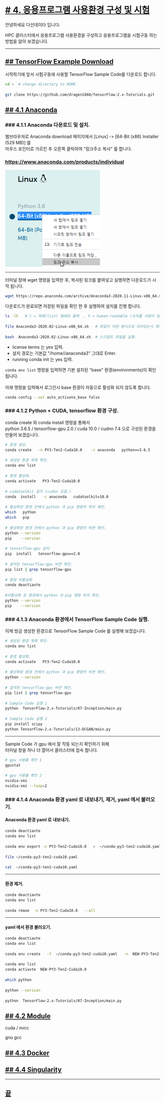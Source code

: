 [userguide]: https://github.com/dasandata/Open_HPC/tree/master/Document/User%20Guide#-%EB%AA%A9%EC%B0%A8
[ohpc]: http://openhpc.community/
[slurm]: https://slurm.schedmd.com/
[4]: https://github.com/dasandata/Open_HPC/tree/master/Document/User%20Guide/4_app_env

# [# 4.   응용프로그램 사용환경 구성 및 시험][userguide]

안녕하세요 다산데이타 입니다.

HPC 클러스터에서 응용프로그램 사용환경을 구성하고
응용프로그램을 시험구동 하는 방법을 알아 보겠습니다.

***
## [## TensorFlow Example Download][4]

시작하기에 앞서 시험구동에 사용할 TensorFlow Sample Code를 다운로드 합니다.

```bash
cd ~  # change directory to HOME.

git clone https://github.com/dragen1860/TensorFlow-2.x-Tutorials.git

```

## [## 4.1  Anaconda][4]

### ### 4.1.1 Anaconda 다운로드 및 설치.

웹브라우져로 Anaconda download 페이지에서 [Linux] -> [64-Bit (x86) Installer (529 MB)] 를   
마우스 포인터로 가르킨 후 오른쪽 클릭하여 "링크주소 복사" 를 합니다.  

### https://www.anaconda.com/products/individual

<img src="https://github.com/dasandata/Open_HPC/blob/master/Document/User%20Guide/images/anaconda_copy_download_link.png">

***

터미널 창에 wget 명령을 입력한 후, 복사된 링크를 붙여넣고 실행하면 다운로드가 시작 됩니다.

```bash
wget https://repo.anaconda.com/archive/Anaconda3-2020.11-Linux-x86_64.sh
```

다운로드가 완료되면 저장된 파일을 확인 한 후 실행하여 설치를 진행 합니다.

```bash
ls -lh   # l = 목록(list) 형태로 출력  , h = human-readable (숫자를 사람이 읽기 쉬운 단위로 표시).

file Anaconda3-2020.02-Linux-x86_64.sh   # 파일이 어떤 형식으로 되어있는시 확인할 수 있습니다.

bash  Anaconda3-2020.02-Linux-x86_64.sh  # 스크립트 파일을 실행.
```

* license terms 는 yes 입력.   
* 설치 경로는 기본값 "/home/<User ID>/anaconda3" 그대로 Enter.    
* running conda init 는 yes 입력.   

`conda env list` 명령을 입력하면 기본 설치된 "base" 환경(environments)이 확인 됩니다.  
<br>
아래 명령을 입력해서 로그인시 base 환경이 자동으로 활성화 되지 않도록 합니다.   

```bash
conda config --set auto_activate_base false
```

### ### 4.1.2 Python + CUDA, tensorflow 환경 구성.

conda create 와 conda install 명령을 통해서  
python 3.6.5 / tensorflow-gpu 2.0 / cuda 10.0 / cudnn 7.4  으로 구성된 환경을 만들어 보겠습니다.

```bash
# 환경 생성.
conda create   -n PY3-Ten2-Cuda10.0    -c anaconda   python==3.6.5

# 생성된 환경 목록 확인.
conda env list

# 환경 활성화.
conda activate   PY3-Ten2-Cuda10.0

# cudatoolkit 설치 (cudnn 포함.)
conda  install   -c anaconda   cudatoolkit=10.0

# 활성화된 환경 안에서 python 과 pip 명령의 위치 확인.
which   python
which   pip

# 활성화된 환경 안에서 python 과 pip 명령의 버젼 확인.
python --version
pip    --version

# tensorflow-gpu 설치
pip  install   tensorflow-gpu==2.0

# 설치된 tensorflow-gpu 버젼 확인.
pip list | grep tensorflow-gpu

# 환경 비활성화
conda deactiavte

#비활성화 된 환경에서 python 과 pip 명령 위치 확인.
python --version
pip    --version
```

### ### 4.1.3 Anaconda 환경에서 TensorFlow Sample Code 실행.

이제 방금 생성한 환경으로 TensorFlow Sample Code 를 실행해 보겠습니다.  

```bash
# 생성된 환경 목록 확인.
conda env list

# 환경 활성화.
conda activate   PY3-Ten2-Cuda10.0

# 활성화된 환경 안에서 python 과 pip 명령의 버젼 확인.
python --version

# 설치된 tensorflow-gpu 버젼 확인.
pip list | grep tensorflow-gpu

# Sample Code 실행 1
python  TensorFlow-2.x-Tutorials/07-Inception/main.py

# Sample Code 실행 2
pip install scipy
python TensorFlow-2.x-Tutorials/13-DCGAN/main.py

```

***

Sample Code 가 gpu 에서 잘 작동 되는지 확인하기 위해  
터미널 창을 하나 더 열어서 클러스터에 접속 합니다.  

```bash
# gpu 사용률 확인 1
gpustat

# gpu 사용률 확인 2
nvidia-smi
nvidia-smi --loop=2
```

### ### 4.1.4 Anaconda 환경 yaml 로 내보내기, 제거, yaml 에서 불러오기.

#### Anaconda 환경 yaml 로 내보내기.
```bash
conda deactiavte
conda env list

conda env export -n PY3-Ten2-Cuda10.0   >  ~/conda-py3-ten2-cuda10.yaml

file ~/conda-py3-ten2-cuda10.yaml

cat  ~/conda-py3-ten2-cuda10.yaml
```
***
#### 환경 제거.
```bash
conda deactiavte
conda env list

conda remoe  -n PY3-Ten2-Cuda10.0   --all
```
***
#### yaml 에서 환경 불러오기.
```bash
conda deactiavte
conda env list

conda env create   -f  ~/conda-py3-ten2-cuda10.yaml   -n  NEW-PY3-Ten2-Cuda10.0

conda env list
conda actiavte  NEW-PY3-Ten2-Cuda10.0

which python

python --version

python  TensorFlow-2.x-Tutorials/07-Inception/main.py
```

## [## 4.2  Module][4]  

cuda / nvcc

gnu gcc


## [## 4.3  Docker][4]  




## [## 4.4  Singularity][4]  




***
## [끝][userguide]
